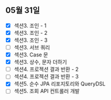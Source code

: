 ## 05월 31일

- [x] 섹션3. 조인 - 1
- [x] 섹션3. 조인 - 2
- [x] 섹션3. 조인 - 3
- [ ] 섹션3. 서브 쿼리
- [x] 섹션3. Case 문
- [x] 섹션3. 상수, 문자 더하기
- [ ] 섹션4. 프로젝션 결과 반환 - 2
- [ ] 섹션4. 프로젝션 결과 반환 - 3
- [x] 섹션5. 순수 JPA 리포지토리와 QueryDSL 
- [ ] 섹션5. 조회 API 컨트롤러 개발
